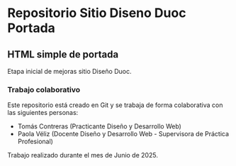 # Repositorio Sitio Diseno Duoc Portada
## HTML simple de portada
Etapa inicial de mejoras sitio Diseño Duoc.

### Trabajo colaborativo
Este repositorio está creado en Git y se trabaja de forma colaborativa con las siguientes personas:
- Tomás Contreras (Practicante Diseño y Desarrollo Web)
- Paola Véliz (Docente Diseño y Desarrollo Web - Supervisora de Práctica Profesional)

Trabajo realizado durante el mes de Junio de 2025.
